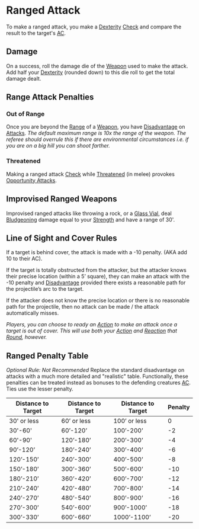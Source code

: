 # Ranged Attack
To make a ranged attack, you make a [Dexterity](../Player%20Characters/Chosen%20Statistics/Dexterity.md) [Check](Check.md) and compare the result to the target's [AC](../Player%20Characters/Derived%20Statistics/Armor%20Class.md). 
## Damage
On a success, roll the damage die of the [Weapon](../Items/Equipment/Weapons.md) used to make the attack. Add half your [Dexterity](../Player%20Characters/Chosen%20Statistics/Dexterity.md) (rounded down) to this die roll to get the total damage dealt.
## Range Attack Penalties
### Out of Range
Once you are beyond the [Range](../Items/Equipment/Individual%20Item%20Cards/Weapons/Weapon%20Properties/Ranged%20Property.md) of a [Weapon](../Items/Equipment/Weapons.md), you have [Disadvantage](Dice%20Rolls/Disadvantage.md) on [Attacks](Attack.md). 
*The default maximum range is 10x the range of the weapon. The referee should overrule this if there are environmental circumstances i.e. if you are on a big hill you can shoot farther.*
### Threatened
Making a ranged attack [Check](Check.md) while [Threatened](../Conditions/Threatened.md) (in melee) provokes [Opportunity Attacks](Movement.md#Opportunity%20Attacks). 
## Improvised Ranged Weapons
Improvised ranged attacks like throwing a rock, or a [Glass Vial](../Items/Equipment/Individual%20Item%20Cards/Gear/10%20Coins/Glass%20Vial.md), deal [Bludgeoning](../Damage%20Types/Bludgeoning.md) damage equal to your [Strength](../Player%20Characters/Chosen%20Statistics/Strength.md) and have a range of 30'.
## Line of Sight and Cover Rules
If a target is behind cover, the attack is made with a -10 penalty. (AKA add 10 to their AC).

If the target is totally obstructed from the attacker, but the attacker knows their precise location (within a 5’ square), they can make an attack with the -10 penalty and [Disadvantage](Dice%20Rolls/Disadvantage.md) provided there exists a reasonable path for the projectile’s arc to the target.

If the attacker does not know the precise location or there is no reasonable path for the projectile, then no attack can be made / the attack automatically misses.

*Players, you can choose to ready an [Action](Action.md) to make an attack once a target is out of cover. This will use both your [Action](Action.md) and [Reaction](Reaction.md) that [Round](Round.md), however.*
## Ranged Penalty Table
*Optional Rule: Not Recommended*
Replace the standard disadvantage on attacks with a much more detailed and "realistic" table. Functionally, these penalties can be treated instead as bonuses to the defending creatures [AC](../Player%20Characters/Derived%20Statistics/Armor%20Class.md). Ties use the lesser penalty.

| Distance to Target | Distance to Target | Distance to Target | Penalty |
| ------------------ | ------------------ | ------------------ | ------- |
| 30' or less        | 60’ or less        | 100’ or less       | 0       |
| 30'-60'            | 60’-120’           | 100’-200’          | -2      |
| 60'-90'            | 120’-180’          | 200’-300’          | -4      |
| 90’-120’           | 180’-240’          | 300’-400’          | -6      |
| 120’-150’          | 240’-300’          | 400’-500’          | -8      |
| 150’-180’          | 300’-360’          | 500’-600’          | -10     |
| 180’-210’          | 360’-420’          | 600’-700’          | -12     |
| 210’-240’          | 420’-480’          | 700’-800’          | -14     |
| 240’-270’          | 480’-540’          | 800’-900’          | -16     |
| 270’-300’          | 540’-600’          | 900’-1000’         | -18     |
| 300’-330’          | 600’-660’          | 1000’-1100’        | -20     |
